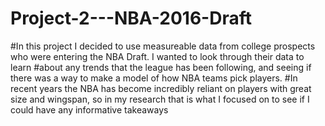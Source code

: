 # Project-2---NBA-2016-Draft
#In this project I decided to use measureable data from college prospects who were entering the NBA Draft. I wanted to look through their data to learn
#about any trends that the league has been following, and seeing if there was a way to make a model of how NBA teams pick players. 
#In recent years the NBA has become incredibly reliant on players with great size and wingspan, so in my research that is what I focused on to see if I could have any informative takeaways

